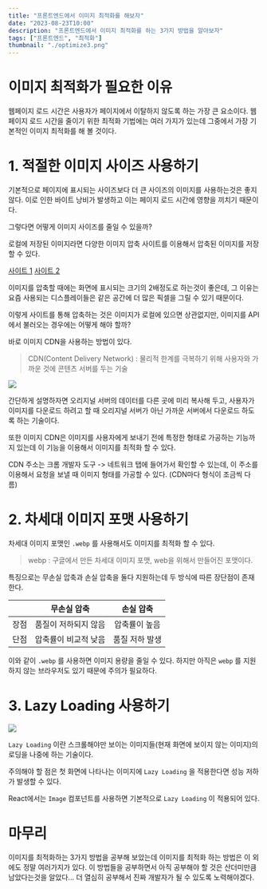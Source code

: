 ```yaml
---
title: "프론트엔드에서 이미지 최적화를 해보자"
date: "2023-08-23T10:00"
description: "프론트엔드에서 이미지 최적화를 하는 3가지 방법을 알아보자"
tags: ["프론트엔드", "최적화"]
thumbnail: "./optimize3.png"
---
```


# 이미지 최적화가 필요한 이유
웹페이지 로드 시간은 사용자가 페이지에서 이탈하지 않도록 하는 가장 큰 요소이다.
웹페이지 로드 시간을 줄이기 위한 최적화 기법에는 여러 가지가 있는데 그중에서 가장 기본적인 이미지 최적화를 해 볼 것이다.

# 1. 적절한 이미지 사이즈 사용하기
기본적으로 페이지에 표시되는 사이즈보다 더 큰 사이즈의 이미지를 사용하는것은 좋지 않다.
이로 인한 바이트 낭비가 발생하고 이는 페이지 로드 시간에 영향을 끼치기 때문이다.  

그렇다면 어떻게 이미지 사이즈를 줄일 수 있을까?

로컬에 저장된 이미지라면 다양한 이미지 압축 사이트를 이용해서 압축된 이미지를 저장할 수 있다.

[사이트 1](https://www.resizepixel.com/ko/resize-image/)
[사이트 2](https://www.iloveimg.com/ko/compress-image)

이미지를 압축할 때에는 화면에 표시되는 크기의 2배정도로 하는것이 좋은데, 그 이유는 요즘 사용되는 디스플레이들은 같은 공간에 더 많은 픽셀을 그릴 수 있기 때문이다.

이렇게 사이트를 통해 압축하는 것은 이미지가 로컬에 있으면 상관없지만, 이미지를 API에서 불러오는 경우에는 어떻게 해야 할까?

바로 이미지 CDN을 사용하는 방법이 있다. 

> CDN(Content Delivery Network) :
> 물리적 한계를 극복하기 위해 사용자와 가까운 것에 콘텐츠 서버를 두는 기술


![](https://velog.velcdn.com/images/dohi/post/e146b22c-c4aa-4c51-a0c4-be62fe2190da/image.png)

간단하게 설명하자면 오리지널 서버의 데이터를 다른 곳에 미리 복사해 두고, 사용자가 이미지를 다운로드 하려고 할 때 오리지널 서버가 아닌 가까운 서버에서 다운로드 하도록 하는 기술이다.


또한 이미지 CDN은 이미지를 사용자에게 보내기 전에 특정한 형태로 가공하는 기능까지 있는데 이 기능을 이용해서 이미지를 최적화 할 수 있다.

CDN 주소는 크롬 개발자 도구 -> 네트워크 탭에 들어가서 확인할 수 있는데, 이 주소를 이용해서 요청을 보낼 때 이미지 형태를 가공할 수 있다. (CDN마다 형식이 조금씩 다름)


# 2. 차세대 이미지 포맷 사용하기
차세대 이미지 포맷인 `.webp` 를 사용해서도 이미지를 최적화 할 수 있다.

> webp :
> 구글에서 만든 차세대 이미지 포맷, web을 위해서 만들어진 포맷이다.

특징으로는 무손실 압축과 손실 압축을 둘다 지원하는데 두 방식에 따른 장단점이 존재한다.

||무손실 압축| 손실 압축|
|:-:|:-:|:-:|
|장점|품질이 저하되지 않음|압축률이 높음
|단점|압축률이 비교적 낮음|품질 저하 발생


이와 같이 `.webp` 를 사용하면 이미지 용량을 줄일 수 있다. 하지만 아직은 `webp` 를 지원하지 않는 브라우저도 있기 때문에 주의가 필요하다.



# 3. Lazy Loading 사용하기
![](https://velog.velcdn.com/images/dohi/post/6684447a-9b54-49a1-8eff-00468dc8d00a/image.png)

`Lazy Loading` 이란 스크롤해야만 보이는 이미지들(현재 화면에 보이지 않는 이미지)의 로딩을 나중에 하는 기술이다.

주의해야 할 점은 첫 화면에 나타나는 이미지에 `Lazy Loading` 을 적용한다면 성능 저하가 발생할 수 있다.

React에서는 `Image` 컴포넌트를 사용하면 기본적으로 `Lazy Loading` 이 적용되어 있다.


# 마무리
이미지를 최적화하는 3가지 방법을 공부해 보았는데 이미지를 최적화 하는 방법은 이 외에도 정말 여러가지가 있다. 이 방법들을 공부하면서 아직 공부해야 할 것은 산더미만큼 남았다는것을 알았다...  더 열심히 공부해서 진짜 개발자가 될 수 있도록 노력해야겠다.
